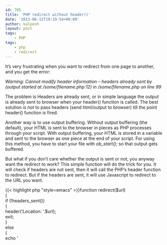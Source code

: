 ```yaml
---
id: 705
title: 'PHP redirect without header()'
date: '2013-06-12T19:19:54+00:00'
author: kalpesh
layout: post
tags:
    - PHP
tags:
    - php
    - redirect
---
```


It’s very frustrating when you want to redirect from one page to another, and you get the error:

*Warning: Cannot modify header information – headers already sent by (output started at /some/filename.php:12) in /some/filename.php on line 99*

The problem is Headers are already sent, or in simple language the output is already sent to browser when your header() function is called. The best solution is not to pass headers (send html/output to browser) till the point header() function is fired.

Another way is to use output buffering. Without output buffering (the default), your HTML is sent to the browser in pieces as PHP processes through your script. With output buffering, your HTML is stored in a variable and sent to the browser as one piece at the end of your script. For using this method, you have to start your file with *ob_start();* so that output gets buffered.

But what if you don’t care whether the output is sent or not, you anyway want the redirect to work? This simple function will do the trick for you. It will check if headers are not sent, then it will call the PHP’s header function to redirect. But if the headers are sent, it will use Javascript to redirect to the URL you want.

{{< highlight php "style=emacs" >}}function redirect($url)  
{  
 if (!headers_sent())  
 {  
 header(‘Location: ‘.$url);  
 exit;  
 }  
 else  
 {  
 echo ‘<script type="text/javascript">';
        echo 'window.location.href="'.$url.'";';
        echo '</script>‘;  
 echo ‘<noscript>‘;  
 echo ‘<meta content="0;url='.$url.'" http-equiv="refresh"></meta>‘;  
 echo ‘</noscript>‘;  
 exit;  
 }  
}{{< /highlight >}}